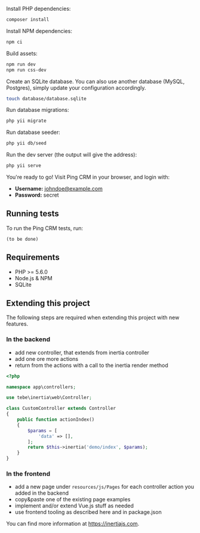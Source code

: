 Install PHP dependencies:

```sh
composer install
```

Install NPM dependencies:

```sh
npm ci
```

Build assets:

```sh
npm run dev
npm run css-dev
```

Create an SQLite database. You can also use another database (MySQL, Postgres), simply update your configuration accordingly.

```sh
touch database/database.sqlite
```

Run database migrations:

```sh
php yii migrate
```

Run database seeder:

```sh
php yii db/seed
```

Run the dev server (the output will give the address):

```sh
php yii serve
```

You're ready to go! Visit Ping CRM in your browser, and login with:

- **Username:** johndoe@example.com
- **Password:** secret

## Running tests

To run the Ping CRM tests, run:

```
(to be done)
```

## Requirements

- PHP >= 5.6.0
- Node.js & NPM
- SQLite

## Extending this project

The following steps are required when extending this project with new features.

### In the backend

- add new controller, that extends from inertia controller
- add one ore more actions
- return from the actions with a call to the inertia render method   

~~~php
<?php

namespace app\controllers;

use tebe\inertia\web\Controller;

class CustomController extends Controller
{
    public function actionIndex()
    {
        $params = [
            'data' => [],
        ];
        return $this->inertia('demo/index', $params);
    }
}
~~~


### In the frontend

- add a new page under `resources/js/Pages` for each controller action you added in the backend 
- copy&paste one of the existing page examples
- implement and/or extend Vue.js stuff as needed
- use frontend tooling as described here and in package.json

You can find more information at <https://inertiajs.com>.
